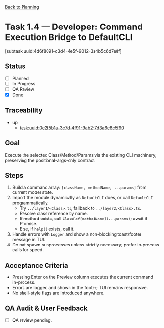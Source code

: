 [Back to Planning](./planning.md)

# Task 1.4 — Developer: Command Execution Bridge to DefaultCLI

[subtask:uuid:4d6f8091-c3d4-4e5f-9012-3a4b5c6d7e8f]

## Status
- [ ] Planned
- [ ] In Progress
- [ ] QA Review
- [x] Done

## Traceability
- up
  - [task:uuid:0e2f5b1a-3c7d-4f91-9ab2-7d3a6e8c5f90](./task-1.md)

## Goal
Execute the selected Class/Method/Params via the existing CLI machinery, preserving the positional-args-only contract.

## Steps
1. Build a command array: `[className, methodName, ...params]` from current model state.
2. Import the module dynamically as `DefaultCLI` does, or call `DefaultCLI` programmatically:
   - Try `../layer1/<Class>.ts`, fallback to `../layer2/<Class>.ts`.
   - Resolve class reference by name.
   - If method exists, call `ClassRef[methodName](...params)`; await if Promise.
   - Else, if `help()` exists, call it.
3. Handle errors with `Logger` and show a non-blocking toast/footer message in TUI.
4. Do not spawn subprocesses unless strictly necessary; prefer in-process calls for speed.

## Acceptance Criteria
- Pressing Enter on the Preview column executes the current command in-process.
- Errors are logged and shown in the footer; TUI remains responsive.
- No shell-style flags are introduced anywhere.

## QA Audit & User Feedback
- [ ] QA review pending.